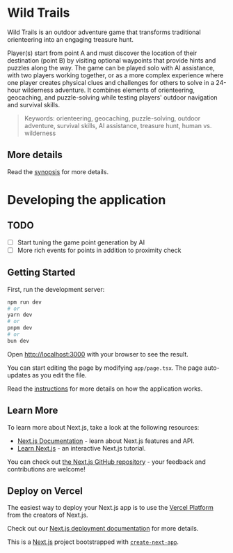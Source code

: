# Wild Trails

Wild Trails is an outdoor adventure game that transforms traditional orienteering into an engaging treasure hunt.

Player(s) start from point A and must discover the location of their destination (point B) by visiting optional waypoints that provide hints and puzzles along the way. The game can be played solo with AI assistance, with two players working together, or as a more complex experience where one player creates physical clues and challenges for others to solve in a 24-hour wilderness adventure. It combines elements of orienteering, geocaching, and puzzle-solving while testing players' outdoor navigation and survival skills.

> Keywords: orienteering, geocaching, puzzle-solving, outdoor adventure, survival skills, AI assistance, treasure hunt, human vs. wilderness

## More details

Read the [synopsis](./synopsis.md) for more details.

# Developing the application

## TODO

- [ ] Start tuning the game point generation by AI
- [ ] More rich events for points in addition to proximity check

## Getting Started

First, run the development server:

```bash
npm run dev
# or
yarn dev
# or
pnpm dev
# or
bun dev
```

Open [http://localhost:3000](http://localhost:3000) with your browser to see the result.

You can start editing the page by modifying `app/page.tsx`. The page auto-updates as you edit the file.

Read the [instructions](./docs/instructions.md) for more details on how the application works.

## Learn More

To learn more about Next.js, take a look at the following resources:

- [Next.js Documentation](https://nextjs.org/docs) - learn about Next.js features and API.
- [Learn Next.js](https://nextjs.org/learn) - an interactive Next.js tutorial.

You can check out [the Next.js GitHub repository](https://github.com/vercel/next.js) - your feedback and contributions are welcome!

## Deploy on Vercel

The easiest way to deploy your Next.js app is to use the [Vercel Platform](https://vercel.com/new?utm_medium=default-template&filter=next.js&utm_source=create-next-app&utm_campaign=create-next-app-readme) from the creators of Next.js.

Check out our [Next.js deployment documentation](https://nextjs.org/docs/app/building-your-application/deploying) for more details.

This is a [Next.js](https://nextjs.org) project bootstrapped with [`create-next-app`](https://nextjs.org/docs/app/api-reference/cli/create-next-app).
